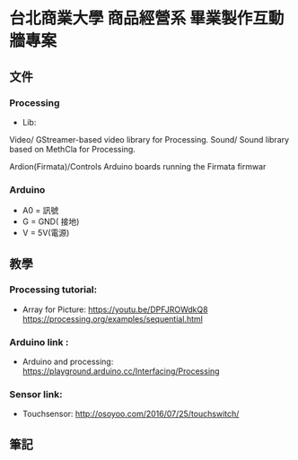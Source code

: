 # 台北商業大學 商品經營系 畢業製作互動牆專案

## 文件 
### Processing

* Lib:

Video/ GStreamer-based video library for Processing. 
Sound/ Sound library based on MethCla for Processing. 

Ardion(Firmata)/Controls Arduino boards running the Firmata firmwar 

### Arduino

* A0 = 訊號
* G = GND( 接地)
* V = 5V(電源)


## 教學 

### Processing tutorial:

* Array for Picture: 
https://youtu.be/DPFJROWdkQ8
https://processing.org/examples/sequential.html




### Arduino link :
* Arduino and processing: 
https://playground.arduino.cc/Interfacing/Processing

### Sensor link:
* Touchsensor: 
http://osoyoo.com/2016/07/25/touchswitch/


## 筆記


